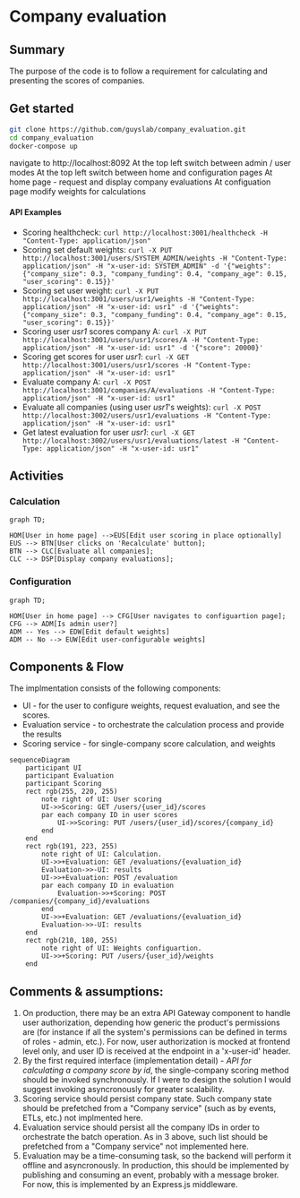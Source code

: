 # Company evaluation

## Summary

The purpose of the code is to follow a requirement for calculating and presenting the scores of companies.

## Get started
```bash
git clone https://github.com/guyslab/company_evaluation.git
cd company_evaluation
docker-compose up
```
navigate to http://localhost:8092
At the top left switch between admin / user modes
At the top left switch between home and configuration pages
At home page - request and display company evaluations
At configuation page modify weights for calculations

#### API Examples

* Scoring healthcheck: `curl http://localhost:3001/healthcheck -H "Content-Type: application/json"`
* Scoring set default weights: `curl -X PUT http://localhost:3001/users/SYSTEM_ADMIN/weights -H "Content-Type: application/json" -H "x-user-id: SYSTEM_ADMIN" -d '{"weights": {"company_size": 0.3, "company_funding": 0.4, "company_age": 0.15, "user_scoring": 0.15}}'`
* Scoring set user weight: `curl -X PUT http://localhost:3001/users/usr1/weights -H "Content-Type: application/json" -H "x-user-id: usr1" -d '{"weights": {"company_size": 0.3, "company_funding": 0.4, "company_age": 0.15, "user_scoring": 0.15}}'`
* Scoring user *usr1* scores company A: `curl -X PUT http://localhost:3001/users/usr1/scores/A -H "Content-Type: application/json" -H "x-user-id: usr1" -d '{"score": 20000}'`
* Scoring get scores for user *usr1*: `curl -X GET http://localhost:3001/users/usr1/scores -H "Content-Type: application/json" -H "x-user-id: usr1"`
* Evaluate company A: `curl -X POST http://localhost:3001/companies/A/evaluations -H "Content-Type: application/json" -H "x-user-id: usr1"`
* Evaluate all companies (using user *usr1*'s weights): `curl -X POST http://localhost:3002/users/usr1/evaluations -H "Content-Type: application/json" -H "x-user-id: usr1"`
* Get latest evaluation for user *usr1*: `curl -X GET http://localhost:3002/users/usr1/evaluations/latest -H "Content-Type: application/json" -H "x-user-id: usr1"`


## Activities

### Calculation

```mermaid
graph TD;

HOM[User in home page] -->EUS[Edit user scoring in place optionally]
EUS --> BTN[User clicks on 'Recalculate' button];
BTN --> CLC[Evaluate all companies];
CLC --> DSP[Display company evaluations];
```

### Configuration

```mermaid
graph TD;

HOM[User in home page] --> CFG[User navigates to configuartion page];
CFG --> ADM[Is admin user?]
ADM -- Yes --> EDW[Edit default weights]
ADM -- No --> EUW[Edit user-configurable weights]
```

## Components & Flow

The implmentation consists of the following components:

* UI - for the user to configure weights, request evaluation, and see the scores.
* Evaluation service - to orchestrate the calculation process and provide the results
* Scoring service - for single-company score calculation, and weights

```mermaid
sequenceDiagram
    participant UI
    participant Evaluation
    participant Scoring
    rect rgb(255, 220, 255)
        note right of UI: User scoring
        UI->>Scoring: GET /users/{user_id}/scores
        par each company ID in user scores
            UI->>Scoring: PUT /users/{user_id}/scores/{company_id}
        end
    end
    rect rgb(191, 223, 255)
        note right of UI: Calculation.
        UI->>+Evaluation: GET /evaluations/{evaluation_id}  
        Evaluation->>-UI: results     
        UI->>+Evaluation: POST /evaluation
        par each company ID in evaluation
            Evaluation->>+Scoring: POST /companies/{company_id}/evaluations
        end
        UI->>+Evaluation: GET /evaluations/{evaluation_id}
        Evaluation->>-UI: results
    end
    rect rgb(210, 180, 255)
        note right of UI: Weights configuartion.
        UI->>+Scoring: PUT /users/{user_id}/weights
    end    
```

## Comments & assumptions:

1. On production, there may be an extra API Gateway component to handle user authorization, depending how generic the product's permissions are (for instance if all the system's permissions can be defined in terms of roles - admin, etc.). For now, user authorization is mocked at frontend level only, and user ID is received at the endpoint in a 'x-user-id' header.
2. By the first required interface (implementation detail) - *API for calculating a company score by id*, the single-company scoring method should be invoked synchronously. If I were to design the solution I would suggest invoking asyncronously for greater scalability.
3. Scoring service should persist company state. Such company state should be prefetched from a "Company service" (such as by events, ETLs, etc.) not implmented here.
4. Evaluation service should persist all the company IDs in order to orchestrate the batch operation. As in 3 above, such list should be prefetched from a "Company service" not implemented here.
5. Evaluation may be a time-consuming task, so the backend will perform it offline and asyncronously. In production, this should be implemented by publishing and consuming an event, probably with a message broker. For now, this is implemented by an Express.js middleware.